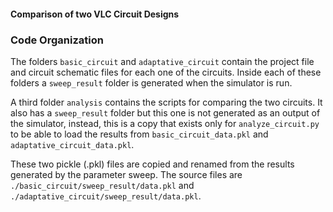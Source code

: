 #### Comparison of two VLC Circuit Designs

### Code Organization

The folders `basic_circuit` and `adaptative_circuit` contain the project file 
and circuit schematic files for each one of the circuits. Inside each of these 
folders a `sweep_result` folder is generated when the simulator is run.

A third folder `analysis` contains the scripts for comparing the two circuits.
It also has a `sweep_result` folder but this one is not generated as an output
of the simulator, instead, this is a copy that exists only for `analyze_circuit.py`
to be able to load the results from `basic_circuit_data.pkl` and `adaptative_circuit_data.pkl`.

These two pickle (.pkl) files are copied and renamed from the results generated
by the parameter sweep. The source files are `./basic_circuit/sweep_result/data.pkl` 
and `./adaptative_circuit/sweep_result/data.pkl`.